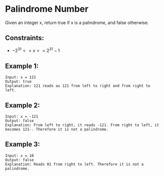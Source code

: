 # Palindrome Number

Given an integer x, return true if x is a palindrome, and false otherwise.  

## Constraints:

* $-2^{31} <= x <= 2^{31} - 1$

## Example 1:

    Input: x = 121
    Output: true
    Explanation: 121 reads as 121 from left to right and from right to left.

## Example 2:

    Input: x = -121
    Output: false
    Explanation: From left to right, it reads -121. From right to left, it becomes 121-. Therefore it is not a palindrome.

## Example 3:

    Input: x = 10
    Output: false
    Explanation: Reads 01 from right to left. Therefore it is not a palindrome.


